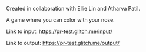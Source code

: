 Created in collaboration with Ellie Lin and Atharva Patil. 

A game where you can color with your nose. 

Link to input: https://pr-test.glitch.me/input/

Link to output: https://pr-test.glitch.me/output/
